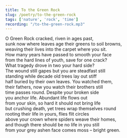 ```yaml
---
title: To the Green Rock
slug: /poetry/to-the-green-rock
tags: ['nature', 'rock', 'time']
recording: "/to-the-green-rock.mp3"
---
```


O Green Rock cracked, riven in ages past,  
sunk now where leaves age their greens to soil browns,  
weaving their lives into the carpet where you sit.  
How many years have passed to smooth your face  
from the hard lines of youth, save for one crack?  
What tragedy drove in two your hard side?  
The wound still gapes but you are steadfast still  
standing while decade old trees lay out stiff  
half buried by their own leaves. You watched them,  
their fathers, now you watch their brothers still  
time passes round. Despite your broken side  
you anchor life. Abundant life flows out  
from your skin, so hard it should not bring life  
but crushing death, yet trees wrap themselves round  
rooting their life in yours, flies flit circles  
above your crown where spiders weave their homes,  
and though there should be no life in you still  
from your grey ashen face comes moss – bright green.

